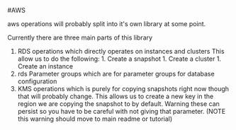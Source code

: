 #AWS

aws operations will probably split into it's own library at some point.

Currently there are three main parts of this library
1. RDS operations which directly operates on instances and clusters
    This allow us to do the following:
        1. Create a snapshot
        1. Create a cluster
        1. Create an instance
1. rds Parameter groups which are for parameter groups for database configuration 
1. KMS operations which is purely for copying snapshots right now though that will probably change. This allows us to create a new key in the region we are copying the snapshot to by default. Warning these can persist so you have to be careful with not giving that parameter. (NOTE this warning should move to main readme or tutorial)